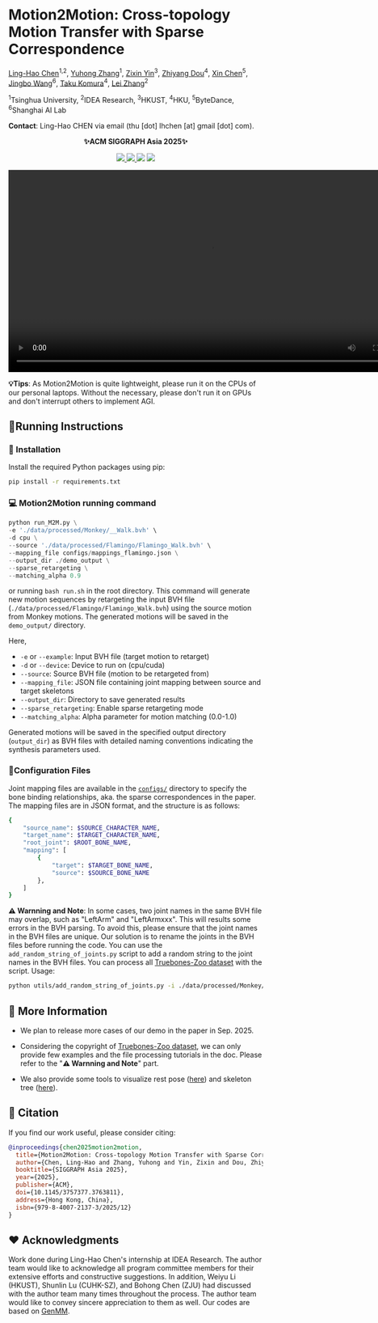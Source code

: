 # Motion2Motion: Cross-topology Motion Transfer with Sparse Correspondence

[Ling-Hao Chen](https://lhchen.top/)<sup>1,2</sup>, [Yuhong Zhang]()<sup>1</sup>, [Zixin Yin](https://zxyin.github.io/)<sup>3</sup>, [Zhiyang Dou](https://frank-zy-dou.github.io/)<sup>4</sup>, [Xin Chen](https://chenxin.tech/)<sup>5</sup>, [Jingbo Wang](https://wangjingbo1219.github.io/)<sup>6</sup>, [Taku Komura](https://cs.hku.hk/index.php/people/academic-staff/taku)<sup>4</sup>, [Lei Zhang](https://www.leizhang.org/)<sup>2</sup>


<sup>1</sup>Tsinghua University, <sup>2</sup>IDEA Research, <sup>3</sup>HKUST, <sup>4</sup>HKU, <sup>5</sup>ByteDance, <sup>6</sup>Shanghai AI Lab

**Contact**: Ling-Hao CHEN via email (thu [dot] lhchen [at] gmail [dot] com).

<p align="center">
  <strong>✨ACM SIGGRAPH Asia 2025✨</strong>
</p>

<p align="center">
  <a href='https://arxiv.org/abs/2508.13139'>
  <img src='https://img.shields.io/badge/Arxiv-2508.13139-A42C25?style=flat&logo=arXiv&logoColor=A42C25'>
  </a> 
  <a href='https://arxiv.org/pdf/2508.13139'>
  <img src='https://img.shields.io/badge/Paper-PDF-yellow?style=flat&logo=arXiv&logoColor=yellow'>
  </a> 
  <a href='https://github.com/LinghaoChan/Motion2Motion_codes'>
  <img src='https://img.shields.io/badge/GitHub-Code-black?style=flat&logo=github&logoColor=white'></a> 
  <a href='https://youtu.be/EMdKwyHKSTc'>
  <img src='https://img.shields.io/badge/YouTube-Video-EA3323?style=flat&logo=youtube&logoColor=EA3323'></a> 
</p>



<p align="center">
  <video width="800" controls>
    <source src="./assets/cross-topo-retarget.mp4" type="video/mp4">
    Your browser does not support the video tag.
  </video>
</p>


**💡Tips**: As Motion2Motion is quite lightweight, please run it on the CPUs of our personal laptops. Without the necessary, please don't run it on GPUs and don't interrupt others to implement AGI.


## 🚀Running Instructions

### 🔧 Installation

Install the required Python packages using pip:

```bash
pip install -r requirements.txt
```


### 💻 Motion2Motion running command

```python
python run_M2M.py \
-e './data/processed/Monkey/__Walk.bvh' \
-d cpu \
--source './data/processed/Flamingo/Flamingo_Walk.bvh' \
--mapping_file configs/mappings_flamingo.json \
--output_dir ./demo_output \
--sparse_retargeting \
--matching_alpha 0.9
```
or running `bash run.sh` in the root directory.
This command will generate new motion sequences by retargeting the input BVH file (`./data/processed/Flamingo/Flamingo_Walk.bvh`) using the source motion from Monkey motions. The generated motions will be saved in the `demo_output/` directory.

Here,
- `-e` or `--example`: Input BVH file (target motion to retarget)
- `-d` or `--device`: Device to run on (cpu/cuda)
- `--source`: Source BVH file (motion to be retargeted from)
- `--mapping_file`: JSON file containing joint mapping between source and target skeletons
- `--output_dir`: Directory to save generated results
- `--sparse_retargeting`: Enable sparse retargeting mode
- `--matching_alpha`: Alpha parameter for motion matching (0.0-1.0)

Generated motions will be saved in the specified output directory (`output_dir`) as BVH files with detailed naming conventions indicating the synthesis parameters used.



### 🔩Configuration Files

Joint mapping files are available in the [`configs/`](configs/) directory to specify the bone binding relationships, aka. the sparse correspondences in the paper. The mapping files are in JSON format, and the structure is as follows:


```bash
{
    "source_name": $SOURCE_CHARACTER_NAME,
    "target_name": $TARGET_CHARACTER_NAME,
    "root_joint": $ROOT_BONE_NAME,
    "mapping": [
        {
            "target": $TARGET_BONE_NAME,
            "source": $SOURCE_BONE_NAME
        },
    ]
}
```

**⚠️ Warnning and Note**: In some cases, two joint names in the same BVH file may overlap, such as "LeftArm" and "LeftArmxxx". This will results some errors in the BVH parsing. To avoid this, please ensure that the joint names in the BVH files are unique. Our solution is to rename the joints in the BVH files before running the code. You can use the `add_random_string_of_joints.py` script to add a random string to the joint names in the BVH files. You can process all [Truebones-Zoo dataset](ttps://truebones.gumroad.com/l/skZMC/) with the script. Usage:

```bash
python utils/add_random_string_of_joints.py -i ./data/processed/Monkey/__Walk.bvh -o ./data/processed/Monkey/__Walk_modified.bvh
```

## 🏹 More Information

- We plan to release more cases of our demo in the paper in Sep. 2025. 

- Considering the copyright of [Truebones-Zoo dataset](ttps://truebones.gumroad.com/l/skZMC/), we can only provide few examples and the file processing tutorials in the doc. Please refer to the "**⚠️ Warnning and Note**" part. 

- We also provide some tools to visualize rest pose ([here](utils/get_rest_pose.py)) and skeleton tree ([here](utils/get_tree.py)). 

## 📖 Citation

If you find our work useful, please consider citing:

```bibtex
@inproceedings{chen2025motion2motion,
  title={Motion2Motion: Cross-topology Motion Transfer with Sparse Correspondence},
  author={Chen, Ling-Hao and Zhang, Yuhong and Yin, Zixin and Dou, Zhiyang and Chen, Xin and Wang, Jingbo and Komura, Taku and Zhang, Lei},
  booktitle={SIGGRAPH Asia 2025},
  year={2025},
  publisher={ACM},
  doi={10.1145/3757377.3763811},
  address={Hong Kong, China},
  isbn={979-8-4007-2137-3/2025/12}
}
```

## ❤️ Acknowledgments

Work done during Ling-Hao Chen's internship at IDEA Research. The author team would like to acknowledge all program committee members for their extensive efforts and constructive suggestions. In addition, Weiyu Li (HKUST), Shunlin Lu (CUHK-SZ), and Bohong Chen (ZJU) had discussed with the author team many times throughout the process. The author team would like to convey sincere appreciation to them as well. Our codes are based on [GenMM](https://github.com/wyysf-98/GenMM).
